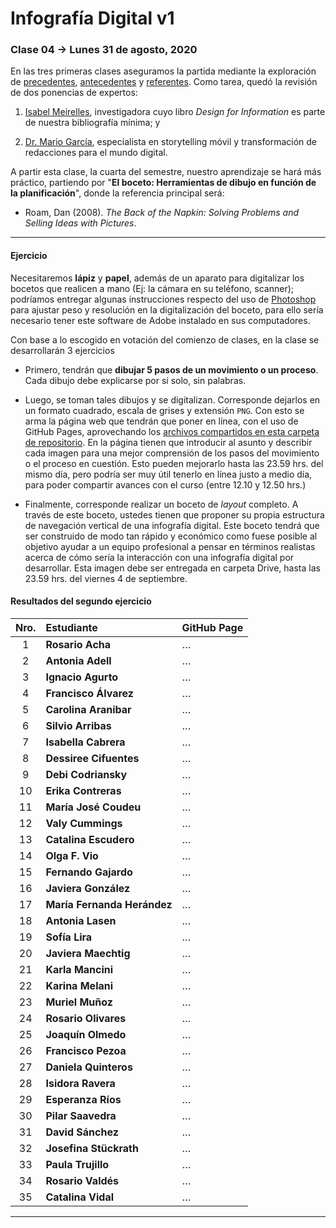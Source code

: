 # Infografía Digital v1

### Clase 04 → Lunes 31 de agosto, 2020

En las tres primeras clases aseguramos la partida mediante la exploración de [precedentes](https://github.com/profesorfaco/dno075-2020/tree/gh-pages/clase-01), [antecedentes](https://github.com/profesorfaco/dno075-2020/tree/gh-pages/clase-02) y [referentes](https://github.com/profesorfaco/dno075-2020/tree/gh-pages/clase-03). Como tarea, quedó la revisión de dos ponencias de expertos:

1) [Isabel Meirelles](https://youtu.be/Nb0HfCj1C7Q), investigadora cuyo libro *Design for Information* es parte de nuestra bibliografía mínima; y 

2) [Dr. Mario García](https://youtu.be/iEB3oILm-qQ?t=1301), especialista en storytelling móvil y transformación de redacciones para el mundo digital.

A partir esta clase, la cuarta del semestre, nuestro aprendizaje se hará más práctico, partiendo por "**El boceto: Herramientas de dibujo en función de la planificación**", donde la referencia principal será: 

- Roam, Dan (2008). *The Back of the Napkin: Solving Problems and Selling Ideas with Pictures*.

- - - - - - - - - - - - - 

#### Ejercicio

Necesitaremos **lápiz** y **papel**, además de un aparato para digitalizar los bocetos que realicen a mano (Ej: la cámara en su teléfono, scanner); podríamos entregar algunas instrucciones respecto del uso de [Photoshop](https://www.adobe.com/la/products/photoshop.html) para ajustar peso y resolución en la digitalización del boceto, para ello sería necesario tener este software de Adobe instalado en sus computadores.

Con base a lo escogido en votación del comienzo de clases, en la clase se desarrollarán 3 ejercicios

- Primero, tendrán que **dibujar 5 pasos de un movimiento o un proceso**. Cada dibujo debe explicarse por sí solo, sin palabras.

- Luego, se toman tales dibujos y se digitalizan. Corresponde dejarlos en un formato cuadrado, escala de grises y extensión `PNG`. Con esto se arma la página web que tendrán que poner en línea, con el uso de GitHub Pages, aprovechando los [archivos compartidos en esta carpeta de repositorio](https://profesorfaco.github.io/dno075-2020/clase-04/). En la página tienen que introducir al asunto y describir cada imagen para una mejor comprensión de los pasos del movimiento o el proceso en cuestión. Esto pueden mejorarlo hasta las 23.59 hrs. del mismo día, pero podría ser muy útil tenerlo en línea justo a medio día, para poder compartir avances con el curso (entre 12.10 y 12.50 hrs.) 

- Finalmente, corresponde realizar un boceto de *layout* completo. A través de este boceto, ustedes tienen que proponer su propia estructura de navegación vertical de una infografía digital. Este boceto tendrá que ser construido de modo tan rápido y económico como fuese posible al objetivo ayudar a un equipo profesional a pensar en términos realistas acerca de cómo sería la interacción con una infografía digital por desarrollar. Esta imagen debe ser entregada en carpeta Drive, hasta las 23.59 hrs. del viernes 4 de septiembre.

#### Resultados del segundo ejercicio

| Nro.  | **Estudiante** | GitHub Page |
|:-----:|:-------|:-----|
| 1 | **Rosario Acha** | … |
| 2 | **Antonia Adell** | … |
| 3 | **Ignacio Agurto** | … |
| 4 | **Francisco Álvarez** | … |
| 5 | **Carolina Aranibar** | … |
| 6 | **Silvio Arribas** | … |
| 7 | **Isabella Cabrera** | … |
| 8 | **Dessiree Cifuentes** | … |
| 9 | **Debi Codriansky** | … |
| 10 | **Erika Contreras** | … |
| 11 | **María José Coudeu** | … |
| 12 | **Valy Cummings** | … |
| 13 | **Catalina Escudero** | … |
| 14 | **Olga F. Vio** | … |
| 15 | **Fernando Gajardo** | … |
| 16 | **Javiera González** | … |
| 17 | **María Fernanda Herández** | … |
| 18 | **Antonia Lasen** | … |
| 19 | **Sofía Lira** | … |
| 20 | **Javiera Maechtig** | … |
| 21 | **Karla Mancini** | … |
| 22 | **Karina Melani** | … |
| 23 | **Muriel Muñoz** | … |
| 24 | **Rosario Olivares** | … |
| 25 | **Joaquín Olmedo** | … |
| 26 | **Francisco Pezoa** | … |
| 27 | **Daniela Quinteros** | … |
| 28 | **Isidora Ravera** | … |
| 29 | **Esperanza Ríos** | … |
| 30 | **Pilar Saavedra** | … |
| 31 | **David Sánchez** | … |
| 32 | **Josefina Stückrath** | … |
| 33 | **Paula Trujillo** | … |
| 34 | **Rosario Valdés** | … |
| 35 | **Catalina Vidal** | … |

- - - - - - - 
